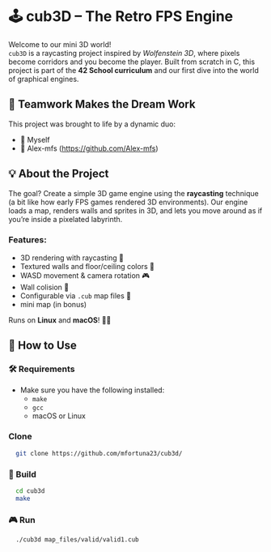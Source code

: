 # 🕹️ cub3D – The Retro FPS Engine

Welcome to our mini 3D world!  
`cub3D` is a raycasting project inspired by *Wolfenstein 3D*, where pixels become corridors and you become the player. 
Built from scratch in C, this project is part of the **42 School curriculum** and our first dive into the world of graphical engines.

## 👥 Teamwork Makes the Dream Work

This project was brought to life by a dynamic duo:  
- 🧠 Myself 
- 🔧 Alex-mfs (https://github.com/Alex-mfs)

## 💡 About the Project

The goal? Create a simple 3D game engine using the **raycasting** technique (a bit like how early FPS games rendered 3D environments). 
Our engine loads a map, renders walls and sprites in 3D, and lets you move around as if you’re inside a pixelated labyrinth.

### Features:
- 3D rendering with raycasting 🧱
- Textured walls and floor/ceiling colors 🌈
- WASD movement & camera rotation 🎮
- Wall colision 🚧
- Configurable via `.cub` map files 📄
- mini map (in bonus)

Runs on **Linux** and **macOS**! 🐧🍎

## 🚀 How to Use

### 🛠 Requirements
- Make sure you have the following installed:
  - `make`
  - `gcc`
  - macOS or Linux

### Clone
```bash
  git clone https://github.com/mfortuna23/cub3d/
```

### 🧱 Build
```bash
  cd cub3d
  make
```

### 🎮 Run
```bash
  ./cub3d map_files/valid/valid1.cub
```
